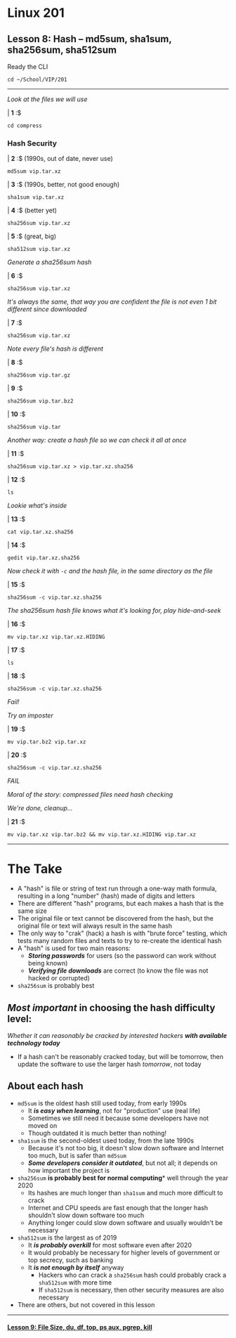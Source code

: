 # Linux 201
## Lesson 8: Hash – md5sum, sha1sum, sha256sum, sha512sum

Ready the CLI

```console
cd ~/School/VIP/201
```

___

*Look at the files we will use*

| **1** :$

```console
cd compress
```

### Hash Security

| **2** :$ (1990s, out of date, never use)

```console
md5sum vip.tar.xz
```

| **3** :$ (1990s, better, not good enough)

```console
sha1sum vip.tar.xz
```

| **4** :$ (better yet)

```console
sha256sum vip.tar.xz
```

| **5** :$ (great, big)

```console
sha512sum vip.tar.xz
```

*Generate a sha256sum hash*

| **6** :$

```console
sha256sum vip.tar.xz
```

*It's always the same, that way you are confident the file is not even 1 bit different since downloaded*

| **7** :$

```console
sha256sum vip.tar.xz
```

*Note every file's hash is different*

| **8** :$

```console
sha256sum vip.tar.gz
```

| **9** :$

```console
sha256sum vip.tar.bz2
```

| **10** :$

```console
sha256sum vip.tar
```

*Another way: create a hash file so we can check it all at once*

| **11** :$

```console
sha256sum vip.tar.xz > vip.tar.xz.sha256
```

| **12** :$

```console
ls
```

*Lookie what's inside*

| **13** :$

```console
cat vip.tar.xz.sha256
```

| **14** :$

```console
gedit vip.tar.xz.sha256
```

*Now check it with `-c` and the hash file, in the same directory as the file*

| **15** :$

```console
sha256sum -c vip.tar.xz.sha256
```

*The sha256sum hash file knows what it's looking for, play hide-and-seek*

| **16** :$

```console
mv vip.tar.xz vip.tar.xz.HIDING
```

| **17** :$

```console
ls
```

| **18** :$

```console
sha256sum -c vip.tar.xz.sha256
```

*Fail!*

*Try an imposter*

| **19** :$

```console
mv vip.tar.bz2 vip.tar.xz
```

| **20** :$

```console
sha256sum -c vip.tar.xz.sha256
```

*FAIL*

*Moral of the story: compressed files need hash checking*

*We're done, cleanup...*

| **21** :$

```console
mv vip.tar.xz vip.tar.bz2 && mv vip.tar.xz.HIDING vip.tar.xz
```

___

# The Take
- A "hash" is file or string of text run through a one-way math formula, resulting in a long "number" (hash) made of digits and letters
- There are different "hash" programs, but each makes a hash that is the same size
- The original file or text cannot be discovered from the hash, but the original file or text will always result in the same hash
- The only way to "crak" (hack) a hash is with "brute force" testing, which tests many random files and texts to try to re-create the identical hash
- A "hash" is used for two main reasons:
  - ***Storing passwords*** for users (so the password can work without being known)
  - ***Verifying file downloads*** are correct (to know the file was not hacked or corrupted)
- `sha256sum` is probably best

## *Most important* in choosing the hash difficulty level:
*Whether it can reasonably be cracked by interested hackers* ***with available technology today***
  - If a hash can't be reasonably cracked today, but will be tomorrow, then update the software to use the larger hash *tomorrow*, not today

## About each hash
- `md5sum` is the oldest hash still used today, from early 1990s
  - It ***is easy when learning***, not for "production" use (real life)
  - Sometimes we still need it because some developers have not moved on
  - Though outdated it is much better than nothing!
- `sha1sum` is the second-oldest used today, from the late 1990s
  - Because it's not too big, it doesn't slow down software and Internet too much, but is safer than `md5sum`
  - ***Some developers consider it outdated***, but not all; it depends on how important the project is
- `sha256sum` **is probably best for normal computing*** well through the year 2020
  - Its hashes are much longer than `sha1sum` and much more difficult to crack
  - Internet and CPU speeds are fast enough that the longer hash shouldn't slow down software too much
  - Anything longer could slow down software and usually wouldn't be necessary
- `sha512sum` is the largest as of 2019
  - It ***is probably overkill*** for most software even after 2020
  - It would probably be necessary for higher levels of government or top secrecy, such as banking
  - It ***is not enough by itself*** anyway
    - Hackers who can crack a `sha256sum` hash could probably crack a `sha512sum` with more time
    - If `sha512sum` is necessary, then other security measures are also necessary
- There are others, but not covered in this lesson

___

#### [Lesson 9: File Size, du, df, top, ps aux, pgrep, kill](https://github.com/inkVerb/vip/blob/master/201/Lesson-09.md)
